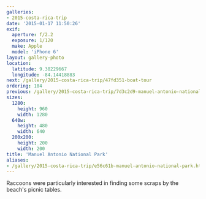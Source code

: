 ```yaml
---
galleries:
- 2015-costa-rica-trip
date: '2015-01-17 11:50:26'
exif:
  aperture: f/2.2
  exposure: 1/120
  make: Apple
  model: 'iPhone 6'
layout: gallery-photo
location:
  latitude: 9.38229667
  longitude: -84.14418883
next: /gallery/2015-costa-rica-trip/47fd351-boat-tour
ordering: 104
previous: /gallery/2015-costa-rica-trip/7d3c2d9-manuel-antonio-national-park
sizes:
  1280:
    height: 960
    width: 1280
  640w:
    height: 480
    width: 640
  200x200:
    height: 200
    width: 200
title: 'Manuel Antonio National Park'
aliases:
- /gallery/2015-costa-rica-trip/e56c61b-manuel-antonio-national-park.html
---
```


Raccoons were particularly interested in finding some scraps by the beach's picnic tables.
